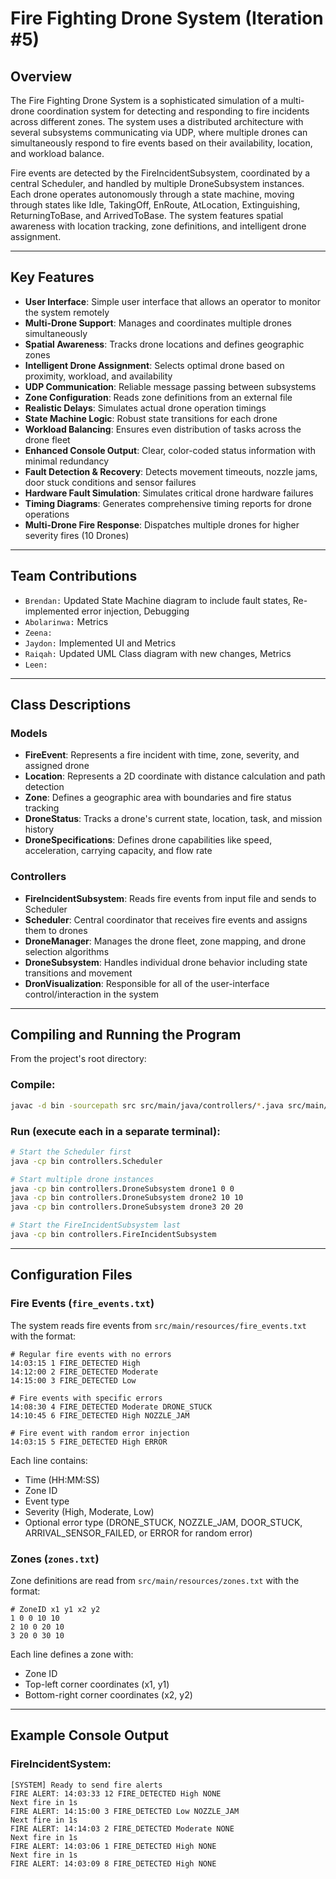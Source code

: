 # Fire Fighting Drone System (Iteration #5)

## Overview

The Fire Fighting Drone System is a sophisticated simulation of a multi-drone coordination system for detecting and responding to fire incidents across different zones. The system uses a distributed architecture with several subsystems communicating via UDP, where multiple drones can simultaneously respond to fire events based on their availability, location, and workload balance.

Fire events are detected by the FireIncidentSubsystem, coordinated by a central Scheduler, and handled by multiple DroneSubsystem instances. Each drone operates autonomously through a state machine, moving through states like Idle, TakingOff, EnRoute, AtLocation, Extinguishing, ReturningToBase, and ArrivedToBase. The system features spatial awareness with location tracking, zone definitions, and intelligent drone assignment.

---

## Key Features

- **User Interface**: Simple user interface that allows an operator to monitor the system remotely
- **Multi-Drone Support**: Manages and coordinates multiple drones simultaneously
- **Spatial Awareness**: Tracks drone locations and defines geographic zones
- **Intelligent Drone Assignment**: Selects optimal drone based on proximity, workload, and availability
- **UDP Communication**: Reliable message passing between subsystems
- **Zone Configuration**: Reads zone definitions from an external file
- **Realistic Delays**: Simulates actual drone operation timings
- **State Machine Logic**: Robust state transitions for each drone
- **Workload Balancing**: Ensures even distribution of tasks across the drone fleet
- **Enhanced Console Output**: Clear, color-coded status information with minimal redundancy
- **Fault Detection & Recovery**: Detects movement timeouts, nozzle jams, door stuck conditions and sensor failures
- **Hardware Fault Simulation**: Simulates critical drone hardware failures
- **Timing Diagrams**: Generates comprehensive timing reports for drone operations
- **Multi-Drone Fire Response**: Dispatches multiple drones for higher severity fires (10 Drones)

---
## Team Contributions

- `Brendan:` Updated State Machine diagram to include fault states, Re-implemented error injection, Debugging
- `Abolarinwa:` Metrics
- `Zeena:`
- `Jaydon:` Implemented UI and Metrics
- `Raiqah:` Updated UML Class diagram with new changes, Metrics
- `Leen:` 


---
## Class Descriptions

### Models
- **FireEvent**: Represents a fire incident with time, zone, severity, and assigned drone
- **Location**: Represents a 2D coordinate with distance calculation and path detection
- **Zone**: Defines a geographic area with boundaries and fire status tracking
- **DroneStatus**: Tracks a drone's current state, location, task, and mission history
- **DroneSpecifications**: Defines drone capabilities like speed, acceleration, carrying capacity, and flow rate

### Controllers
- **FireIncidentSubsystem**: Reads fire events from input file and sends to Scheduler
- **Scheduler**: Central coordinator that receives fire events and assigns them to drones
- **DroneManager**: Manages the drone fleet, zone mapping, and drone selection algorithms
- **DroneSubsystem**: Handles individual drone behavior including state transitions and movement
- **DronVisualization**: Responsible for all of the user-interface control/interaction in the system

---

## Compiling and Running the Program

From the project's root directory:

### Compile:
```sh
javac -d bin -sourcepath src src/main/java/controllers/*.java src/main/java/models/*.java
```

### Run (execute each in a separate terminal):

```sh
# Start the Scheduler first
java -cp bin controllers.Scheduler

# Start multiple drone instances
java -cp bin controllers.DroneSubsystem drone1 0 0
java -cp bin controllers.DroneSubsystem drone2 10 10
java -cp bin controllers.DroneSubsystem drone3 20 20

# Start the FireIncidentSubsystem last
java -cp bin controllers.FireIncidentSubsystem
```

---

## Configuration Files

### Fire Events (`fire_events.txt`)

The system reads fire events from `src/main/resources/fire_events.txt` with the format:
```
# Regular fire events with no errors
14:03:15 1 FIRE_DETECTED High
14:12:00 2 FIRE_DETECTED Moderate
14:15:00 3 FIRE_DETECTED Low

# Fire events with specific errors
14:08:30 4 FIRE_DETECTED Moderate DRONE_STUCK
14:10:45 6 FIRE_DETECTED High NOZZLE_JAM

# Fire event with random error injection
14:03:15 5 FIRE_DETECTED High ERROR
```

Each line contains:
- Time (HH:MM:SS)
- Zone ID
- Event type
- Severity (High, Moderate, Low)
- Optional error type (DRONE_STUCK, NOZZLE_JAM, DOOR_STUCK, ARRIVAL_SENSOR_FAILED, or ERROR for random error)

### Zones (`zones.txt`)

Zone definitions are read from `src/main/resources/zones.txt` with the format:
```
# ZoneID x1 y1 x2 y2
1 0 0 10 10
2 10 0 20 10
3 20 0 30 10
```

Each line defines a zone with:
- Zone ID
- Top-left corner coordinates (x1, y1)
- Bottom-right corner coordinates (x2, y2)

---

## Example Console Output

### FireIncidentSystem:
```
[SYSTEM] Ready to send fire alerts
FIRE ALERT: 14:03:33 12 FIRE_DETECTED High NONE
Next fire in 1s
FIRE ALERT: 14:15:00 3 FIRE_DETECTED Low NOZZLE_JAM
Next fire in 1s
FIRE ALERT: 14:14:03 2 FIRE_DETECTED Moderate NONE
Next fire in 1s
FIRE ALERT: 14:03:06 1 FIRE_DETECTED High NONE
Next fire in 1s
FIRE ALERT: 14:03:09 8 FIRE_DETECTED High NONE
```
